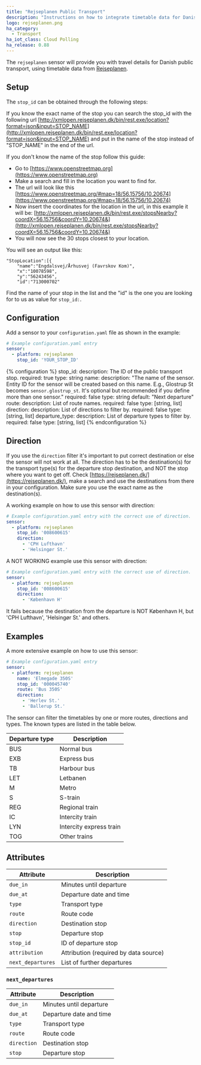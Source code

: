```yaml
---
title: "Rejseplanen Public Transport"
description: "Instructions on how to integrate timetable data for Danish Rejseplanen within Home Assistant."
logo: rejseplanen.png
ha_category:
  - Transport
ha_iot_class: Cloud Polling
ha_release: 0.88
---
```


The `rejseplanen` sensor will provide you with travel details for Danish public transport, using timetable data from [Rejseplanen](https://www.rejseplanen.dk/).

## Setup

The `stop_id` can be obtained through the following steps:

If you know the exact name of the stop you can search the stop_id with the following url [http://xmlopen.rejseplanen.dk/bin/rest.exe/location?format=json&input=STOP_NAME](http://xmlopen.rejseplanen.dk/bin/rest.exe/location?format=json&input=STOP_NAME) and put in the name of the stop instead of "STOP_NAME" in the end of the url.

If you don't know the name of the stop follow this guide:
- Go to [https://www.openstreetmap.org](https://www.openstreetmap.org)
- Make a search and fill in the location you want to find for.
- The url will look like this [https://www.openstreetmap.org/#map=18/56.15756/10.20674](https://www.openstreetmap.org/#map=18/56.15756/10.20674)
- Now insert the coordinates for the location in the url, in this example it will be: [http://xmlopen.rejseplanen.dk/bin/rest.exe/stopsNearby?coordX=56.15756&coordY=10.20674&](http://xmlopen.rejseplanen.dk/bin/rest.exe/stopsNearby?coordX=56.15756&coordY=10.20674&)
- You will now see the 30 stops closest to your location.

You will see an output like this:

```text
"StopLocation":[{
    "name":"Engdalsvej/Århusvej (Favrskov Kom)",
    "x":"10078598",
    "y":"56243456",
    "id":"713000702"
```

Find the name of your stop in the list and the "id" is the one you are looking for to us as value for `stop_id:`.

## Configuration

Add a sensor to your `configuration.yaml` file as shown in the example:

```yaml
# Example configuration.yaml entry
sensor:
  - platform: rejseplanen
    stop_id: 'YOUR_STOP_ID'
```

{% configuration %}
stop_id:
  description: The ID of the public transport stop.
  required: true
  type: string
name:
  description: "The name of the sensor. Entity ID for the sensor will be created based on this name. E.g., Glostrup St becomes `sensor.glostrup_st`. It's optional but recommended if you define more than one sensor."
  required: false
  type: string
  default: "Next departure"
route:
  description: List of route names.
  required: false
  type: [string, list]
direction:
  description: List of directions to filter by.
  required: false
  type: [string, list]
departure_type:
  description: List of departure types to filter by.
  required: false
  type: [string, list]
{% endconfiguration %}

## Direction

If you use the `direction` filter it's important to put correct destination or else the sensor will not work at all.
The direction has to be the destination(s) for the transport type(s) for the departure stop destination, and NOT the stop where you want to get off. Check [https://rejseplanen.dk/](https://rejseplanen.dk/), make a search and use the destinations from there in your configuration. Make sure you use the exact name as the destination(s).

A working example on how to use this sensor with direction:

```yaml
# Example configuration.yaml entry with the correct use of direction.
sensor:
  - platform: rejseplanen
    stop_id: '008600615'
    direction:
      - 'CPH Lufthavn'
      - 'Helsingør St.'
```

A NOT WORKING example use this sensor with direction:

```yaml
# Example configuration.yaml entry with the correct use of direction.
sensor:
  - platform: rejseplanen
    stop_id: '008600615'
    direction:
      - 'København H'
```

It fails because the destination from the departure is NOT København H, but 'CPH Lufthavn', 'Helsingør St.' and others.

## Examples

A more extensive example on how to use this sensor:

```yaml
# Example configuration.yaml entry
sensor:
  - platform: rejseplanen
    name: 'Elmegade 350S'
    stop_id: '000045740'
    route: 'Bus 350S'
    direction:
      - 'Herlev St.'
      - 'Ballerup St.'
```

The sensor can filter the timetables by one or more routes, directions and types. The known types are listed in the table below.

| Departure type | Description |
|--------------|-------------|
| BUS | Normal bus |
| EXB | Express bus |
| TB | Harbour bus|
| LET | Letbanen |
| M | Metro |
| S | S-train |
| REG | Regional train |
| IC | Intercity train |
| LYN | Intercity express train |
| TOG | Other trains |

## Attributes

| Attribute    | Description                            |
| ------------ | -------------------------------------- |
| `due_in` | Minutes until departure |
| `due_at` | Departure date and time |
| `type` | Transport type |
| `route` | Route code |
| `direction` | Destination stop |
| `stop` | Departure stop |
| `stop_id` | ID of departure stop |
| `attribution` | Attribution (required by data source) |
| `next_departures` | List of further departures |

### `next_departures`

| Attribute    | Description                            |
| ------------ | -------------------------------------- |
| `due_in` | Minutes until departure |
| `due_at` | Departure date and time |
| `type` | Transport type |
| `route` | Route code |
| `direction` | Destination stop |
| `stop` | Departure stop |
